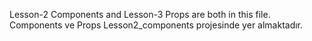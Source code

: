 Lesson-2 Components and Lesson-3 Props are both in this file. <br/>
Components ve Props Lesson2_components projesinde yer almaktadır.